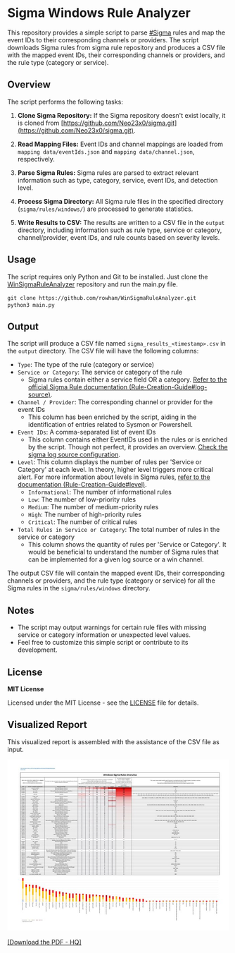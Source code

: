 # Sigma Windows Rule Analyzer

This repository provides a simple script to parse [#Sigma](https://github.com/SigmaHQ/sigma) rules and map the event IDs to their corresponding channels or providers. The script downloads Sigma rules from sigma rule repository and produces a CSV file with the mapped event IDs, their corresponding channels or providers, and the rule type (category or service).


## Overview

The script performs the following tasks:

1. **Clone Sigma Repository:** If the Sigma repository doesn't exist locally, it is cloned from [https://github.com/Neo23x0/sigma.git](https://github.com/Neo23x0/sigma.git).

2. **Read Mapping Files:** Event IDs and channel mappings are loaded from `mapping data/eventIds.json` and `mapping data/channel.json`, respectively.

3. **Parse Sigma Rules:** Sigma rules are parsed to extract relevant information such as type, category, service, event IDs, and detection level.

4. **Process Sigma Directory:** All Sigma rule files in the specified directory (`sigma/rules/windows/`) are processed to generate statistics.

5. **Write Results to CSV:** The results are written to a CSV file in the `output` directory, including information such as rule type, service or category, channel/provider, event IDs, and rule counts based on severity levels.


## Usage

The script requires only Python and Git to be installed. Just clone the [WinSigmaRuleAnalyzer](https://github.com/rowham/WinSigmaRuleAnalyzer.git) repository and run the main.py file.

```
git clone https://github.com/rowham/WinSigmaRuleAnalyzer.git
python3 main.py
```

## Output

The script will produce a CSV file named `sigma_results_<timestamp>.csv` in the `output` directory. The CSV file will have the following columns:

- `Type`: The type of the rule (category or service)
- `Service or Category`: The service or category of the rule
  - Sigma rules contain either a service field OR a category. [Refer to the official Sigma Rule documentation (Rule-Creation-Guide#log-source)](https://github.com/SigmaHQ/sigma/wiki/Rule-Creation-Guide#log-source). 
- `Channel / Provider`: The corresponding channel or provider for the event IDs
  -  This column has been enriched by the script, aiding in the identification of entries related to Sysmon or Powershell.
- `Event IDs`: A comma-separated list of event IDs
  - This column contains either EventIDs used in the rules or is enriched by the script. Though not perfect, it provides an overview. [Check the sigma log source configuration](https://github.com/SigmaHQ/sigma/tree/master/documentation/logsource-guides/windows).
- `Level`: This column displays the number of rules per 'Service or Category' at each level.
In theory, higher level triggers more critical alert.
For more information about levels in Sigma rules, [refer to the documentation (Rule-Creation-Guide#level)](https://github.com/SigmaHQ/sigma/wiki/Rule-Creation-Guide#level).
  - `Informational`: The number of informational rules
  - `Low`: The number of low-priority rules
  - `Medium`: The number of medium-priority rules
  - `High`: The number of high-priority rules
  - `Critical`: The number of critical rules
- `Total Rules in Service or Category`: The total number of rules in the service or category
  - This column shows the quantity of rules per 'Service or Category'.
It would be beneficial to understand the number of Sigma rules that can be implemented for a given log source or a win channel.

The output CSV file will contain the mapped event IDs, their corresponding channels or providers, and the rule type (category or service) for all the Sigma rules in the `sigma/rules/windows` directory.

## Notes

- The script may output warnings for certain rule files with missing service or category information or unexpected level values.
- Feel free to customize this simple script or contribute to its development.

## License
**MIT License**

Licensed under the MIT License - see the [LICENSE](LICENSE) file for details.

## Visualized Report

This visualized report is assembled with the assistance of the CSV file as input.

![WinSigmaRuleAnalyzer Thumbnail](additional%20files%2FWinSigmaRuleAnalyzer-Thumbnail.jpg)

[[Download the PDF - HQ]](additional%20files%2FWinSigmaRuleAnalyzer.pdf)
